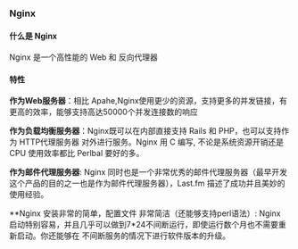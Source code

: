 ### Nginx

#### 什么是 Nginx

Nginx 是一个高性能的 Web 和 反向代理器

#### 特性

**作为Web服务器**：相比 Apahe,Nginx使用更少的资源，支持更多的并发链接，有更高的效率，能够支持高达50000个并发连接数的响应

**作为负载均衡服务器**：Nginx既可以在内部直接支持 Rails 和 PHP，也可以支持作为 HTTP代理服务器 对外进行服务。Nginx 用 C 编写, 不论是系统资源开销还是 CPU 使用效率都比 Perlbal 要好的多。

**作为邮件代理服务器**: Nginx 同时也是一个非常优秀的邮件代理服务器（最早开发这个产品的目的之一也是作为邮件代理服务器），Last.fm 描述了成功并且美妙的使用经验。

**Nginx 安装非常的简单，配置文件 非常简洁（还能够支持perl语法）: Nginx 启动特别容易，并且几乎可以做到7*24不间断运行，即使运行数个月也不需要重新启动。你还能够在 不间断服务的情况下进行软件版本的升级。
